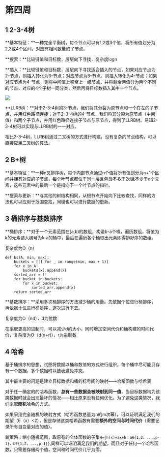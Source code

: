 # 第四周

## 1 2-3-4树

**基本特征：**一种完全平衡树，每个节点可以有1,2或3个值，将所有值划分为2,3或4个区间，对应有相同数量的子节点。

**搜索：**比较键值和目标数，层层向下寻找，复杂度logn

**插入：**比较键值和目标数，层层向下寻找适合插入的节点，如果对应节点为2-节点，则插入转化为3-节点；对应节点为3-节点，则插入转化为4-节点；如果对应节点为4-节点，则将中间值上移至上一级节点，并将剩余两值分为两个不同的节点，对应的4个子树一同分类，然后再将目标数插入其中一个节点。

![](https://thu-private-qn.yuketang.cn/slide/212726/163349942118701FHA2E6G3BPHM0JJSHDJH4R2H?e=1633703264&token=IAM-gs8ue1pDIGwtR1CR0Zjdagg7Q2tn5G_1BqTmhmqa:nhgG6p3I4-PA3Vu083P9r3Wqcj0=)

**LLRB树：**对于2-3-4树的3-节点，我们将其分裂为原节点和一个在左的子节点，并用红色路径连接；对于2-3-4树的4-节点，我们将其分裂为原节点（中间值）和两个子节点，并用红色路径连接子节点与原节点，得到了LLRB树。易知2-3-4树可以实现与LLRB树的一一对应。

相比2-3-4树，LLRB树通过二叉树的方式进行构建，没有复杂的节点结构，可以直接应用二叉树的算法。

## 2 B+树

**基本特征：**一种n叉排序树，每个内部节点通过n个值将所有值划分为n+1个区间并拥有对应的子节点，每个叶节点都位于同一层且包含不多于2d且不少于d个元素，这些元素中的最后一个是指向下一个叶节点的指针。

**搜索与更新：**与其他的树结构相同，从根节点开始向下比较查找，同样的方法也可以应用于范围查找，同理也可以进行数据的更新。

## 3 桶排序与基数排序

**桶排序：**对于一个元素范围在[a,b)的数组，构造b-a个桶，遍历数组，将值为k的元素装入编号为k-a的桶中，最后在遍历各个桶取出元素即得排好序的数组。

复杂度为O（n）

    def bs(A, min, max):
    	buckets = [[] for _ in range(min, max + 1)]
    	for x in A:
        	buckets[x].append(x)
    	sorted_arr = []
    	for bucket in buckets:
        	for x in bucket:
            	sorted_arr.append(x)
    	return sorted_arr

**基数排序：**采用多次桶排序的方法减少桶的用量。先依据个位进行桶排序，再依据十位进行桶排序，逐次进行下去。

复杂度为O（nd），d为位数

在采取更高的进制时，可以减少d的大小，同时增加空间代价和桶构建的时间代价，复杂度为O（d(n+r)），r为进制数

## 4 哈希

基于桶排序的思想，试图将数据以桶和数值的方式进行组织，每个桶中尽可能只存有一个数据，多个数据时以链表避免冲突。

其中最主要的问题是建立目标数据和桶的标号间的映射——哈希函数与哈希表

对于任一确定的的哈希函数，**总有一些数据会被映射到同一值**，当目标数据均为该类数据时就会出现最坏的情况——相比原来没有任何优化。为了避免这类情况，我们采取**随机**哈希的方式。

如果采用完全随机的映射方式（哈希函数总量为n的m次幂），可以证明满足我们的期望（E（x）<2），但是存储这类哈希函数有需要**额外的空间与时间代价**（需要记录所有自变量对应的值）。

新策略：缩小随机范围，取原有的全体函数的子集`H={h(x)=ax+b丨a∈{1,2，...,p-1}，b∈{1,2，...,p-1}}`,同样可以证明满足我们的期望，而且对于任何一个哈希函数，只需要存储两个值，空间和时间代价几乎为零。



